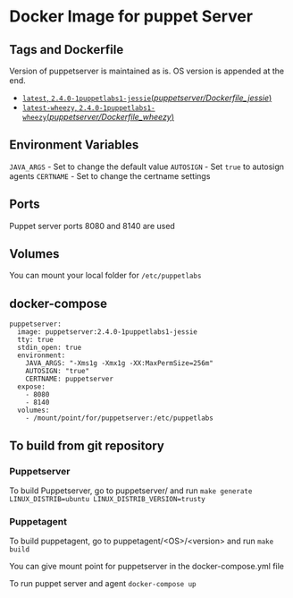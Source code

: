 # Docker Image for puppet Server
## Tags and Dockerfile

Version of puppetserver is maintained as is. OS version is appended at the end.

-	[`latest`, `2.4.0-1puppetlabs1-jessie`(*puppetserver/Dockerfile_jessie*)](https://github.com/ageekymonk/docker-puppet/blob/master/puppetserver/Dockerfile_jessie)
-	[`latest-wheezy`, `2.4.0-1puppetlabs1-wheezy`(*puppetserver/Dockerfile_wheezy*)](https://github.com/ageekymonk/docker-puppet/blob/master/puppetserver/Dockerfile_wheezy)

## Environment Variables

`JAVA_ARGS` - Set to change the default value
`AUTOSIGN`  - Set `true` to autosign agents
`CERTNAME`  - Set to change the certname settings

## Ports
Puppet server ports 8080 and 8140 are used

## Volumes
You can mount your local folder for `/etc/puppetlabs`

## docker-compose

```
puppetserver:
  image: puppetserver:2.4.0-1puppetlabs1-jessie
  tty: true
  stdin_open: true
  environment:
    JAVA_ARGS: "-Xms1g -Xmx1g -XX:MaxPermSize=256m"
    AUTOSIGN: "true"
    CERTNAME: puppetserver
  expose:
    - 8080
    - 8140
  volumes:
    - /mount/point/for/puppetserver:/etc/puppetlabs

```

## To build from git repository
### Puppetserver
To build Puppetserver, go to puppetserver/ and run
    ``` make generate LINUX_DISTRIB=ubuntu LINUX_DISTRIB_VERSION=trusty ```

### Puppetagent
To build puppetagent, go to puppetagent/\<OS\>/\<version\> and run
    ``` make build ```


You can give mount point for puppetserver in the docker-compose.yml file

To run puppet server and agent
    ``` docker-compose up ```
